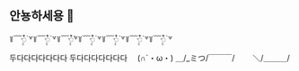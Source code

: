 ## 안뇽하세용 👋
꒦﹋ٜ۪ꥇ໋۬ ꒷꒦﹋ٜ۪ꥇ໋۬ ꒷꒦﹋ٜ۪ꥇ໋۬꒷꒦﹋ٜ۪ꥇ໋۬ ꒷꒦﹋ٜ۪ꥇ໋۬ ꒷꒦﹋ٜ۪ꥇ໋۬ ꒷꒦﹋ٜ۪ꥇ໋۬ ꒷

두다다다다다다다
두다다다다다다다
　(∩`・ω・)
＿/_ミつ/￣￣￣/
　　＼/＿＿＿/

<!--
**lithonhaeun/lithonhaeun** is a ✨ _special_ ✨ repository because its `README.md` (this file) appears on your GitHub profile.

Here are some ideas to get you started:

- 🔭 I’m currently working on ...
- 🌱 I’m currently learning ...
- 👯 I’m looking to collaborate on ...
- 🤔 I’m looking for help with ...
- 💬 Ask me about ...
- 📫 How to reach me: ...
- 😄 Pronouns: ...
- ⚡ Fun fact: ...
-->
